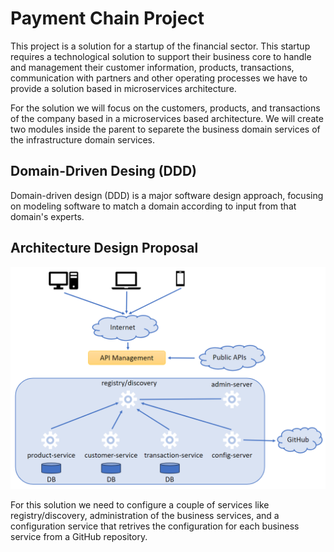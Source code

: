 # Payment Chain Project

This project is a solution for a startup of the financial sector.
This startup requires a technological solution to support their business core to handle and
management their customer information, products, transactions, communication with partners and
other operating processes we have to provide a solution based in microservices architecture.

For the solution we will focus on the customers, products, and transactions of the company based in a microservices based architecture. We will create two modules inside the parent to separete the business domain services of the infrastructure domain services.

## Domain-Driven Desing (DDD)

Domain-driven design (DDD) is a major software design approach, focusing on modeling software to match a domain according to input from that domain's experts.

## Architecture Design Proposal

![architecture_design](img/architecture_design.png)

For this solution we need to configure a couple of services like registry/discovery, administration of the business services, and a configuration service that retrives the configuration for each business service from a GitHub repository.
